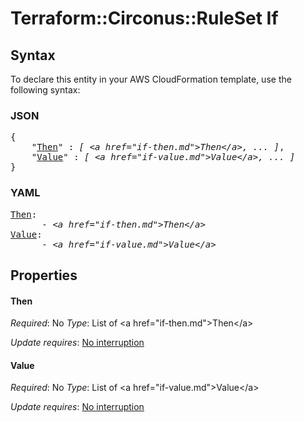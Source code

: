 # Terraform::Circonus::RuleSet If

## Syntax

To declare this entity in your AWS CloudFormation template, use the following syntax:

### JSON

<pre>
{
    "<a href="#then" title="Then">Then</a>" : <i>[ &lt;a href=&#34;if-then.md&#34;&gt;Then&lt;/a&gt;, ... ]</i>,
    "<a href="#value" title="Value">Value</a>" : <i>[ &lt;a href=&#34;if-value.md&#34;&gt;Value&lt;/a&gt;, ... ]</i>
}
</pre>

### YAML

<pre>
<a href="#then" title="Then">Then</a>: <i>
      - &lt;a href=&#34;if-then.md&#34;&gt;Then&lt;/a&gt;</i>
<a href="#value" title="Value">Value</a>: <i>
      - &lt;a href=&#34;if-value.md&#34;&gt;Value&lt;/a&gt;</i>
</pre>

## Properties

#### Then

_Required_: No
_Type_: List of &lt;a href=&#34;if-then.md&#34;&gt;Then&lt;/a&gt;

_Update requires_: [No interruption](https://docs.aws.amazon.com/AWSCloudFormation/latest/UserGuide/using-cfn-updating-stacks-update-behaviors.html#update-no-interrupt)

#### Value

_Required_: No
_Type_: List of &lt;a href=&#34;if-value.md&#34;&gt;Value&lt;/a&gt;

_Update requires_: [No interruption](https://docs.aws.amazon.com/AWSCloudFormation/latest/UserGuide/using-cfn-updating-stacks-update-behaviors.html#update-no-interrupt)


